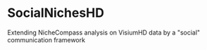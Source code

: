 # SocialNichesHD
Extending NicheCompass analysis on VisiumHD data by a "social" communication framework
